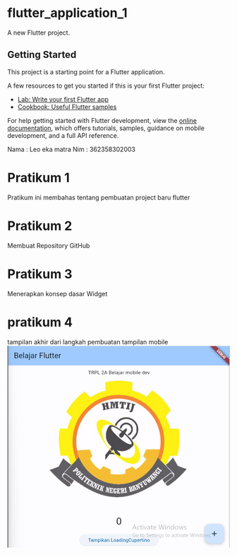 # flutter_application_1

A new Flutter project.

## Getting Started

This project is a starting point for a Flutter application.

A few resources to get you started if this is your first Flutter project:

- [Lab: Write your first Flutter app](https://docs.flutter.dev/get-started/codelab)
- [Cookbook: Useful Flutter samples](https://docs.flutter.dev/cookbook)

For help getting started with Flutter development, view the
[online documentation](https://docs.flutter.dev/), which offers tutorials,
samples, guidance on mobile development, and a full API reference.

Nama : Leo eka matra
Nim : 362358302003

# Pratikum 1
Pratikum ini membahas tentang pembuatan project baru flutter
# Pratikum 2
Membuat Repository GitHub 
# Pratikum 3
Menerapkan konsep dasar Widget
# pratikum 4
tampilan akhir dari langkah pembuatan tampilan mobile 
![Alt text](<Screenshot 2024-09-30 074836.png>)
